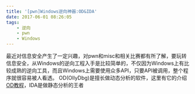 ```yaml
---
title: '[pwn]Windows逆向神器:OD&IDA'
date: 2017-06-01 08:26:05
tags:
    - 逆向
    - pwn
    - Windows
---
```

最近对信息安全产生了一定兴趣，对pwn和misc和相关比赛都有所了解，要玩转信息安全，从Windows的逆向工程入手是比较简单的，不仅因为Windows上有比较成熟的逆向工具，而且Windows上需要使用众多API，只要API被调用，整个程序就很容易被人看透。
OD(OllyDbg)是擅长做动态分析的软件，这里有它的介绍[OD教程](http://blog.fishc.com/677.html)，IDA是做静态分析的王者

<!--I want to change this world-->
<!--How can I change it-->
